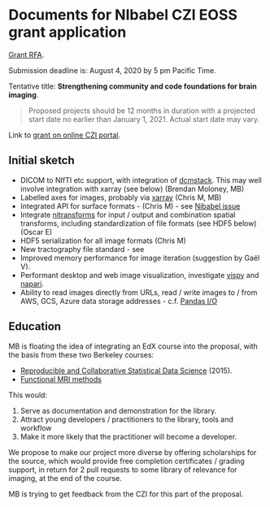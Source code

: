 # Documents for NIbabel CZI EOSS grant application

[Grant RFA](https://chanzuckerberg.com/wp-content/uploads/2020/06/EOSS-3-RFA-Announcement-and-Instructions-CYCLE-3-COMBINED-1.pdf).

Submission deadline is: August 4, 2020 by 5 pm Pacific Time.

Tentative title: **Strengthening community and code foundations for brain
imaging**.

> Proposed projects should be 12 months in duration with a projected start
> date no earlier than January 1, 2021. Actual start date may vary.

Link to [grant on online CZI
portal](https://apply.chanzuckerberg.com/sub/19208104).

## Initial sketch

* DICOM to NIfTI etc support, with integration of
  [dcmstack](https://github.com/moloney/dcmstack).  This may well involve integration with xarray (see below) (Brendan Moloney, MB)
* Labelled axes for images, probably via [xarray](http://xarray.pydata.org)
  (Chris M, MB)
* Integrated API for surface formats - (Chris M) - see [Nibabel
  issue](https://github.com/nipy/nibabel/issues/936)
* Integrate [nitransforms](https://github.com/poldracklab/nitransforms) for
  input / output and combination spatial transforms, including standardization
  of file formats (see HDF5 below) (Oscar E)
* HDF5 serialization for all image formats (Chris M)
* New tractography file standard - see
* Improved memory performance for image iteration (suggestion by Gaël V).
* Performant desktop and web image visualization, investigate
  [vispy](http://vispy.org/) and [napari](https://napari.org).
* Ability to read images directly from URLs, read / write images to /
  from AWS, GCS, Azure data storage addresses - c.f. [Pandas
  I/O](https://pandas.pydata.org/pandas-docs/version/1.1.0/whatsnew/v1.1.0.html#fsspec-now-used-for-filesystem-handling)

## Education

MB is floating the idea of integrating an EdX course into the proposal, with the basis from these two Berkeley courses:

* [Reproducible and Collaborative Statistical Data
  Science](https://www.frontiersin.org/articles/10.3389/fnins.2018.00727)
  (2015).
* [Functional MRI
  methods](https://bic-berkeley.github.io/psych-214-fall-2016/syllabus.html)

This would:

1. Serve as documentation and demonstration for the library.
2. Attract young developers / practitioners to the library, tools and workflow
3. Make it more likely that the practitioner will become a developer.

We propose to make our project more diverse by offering scholarships for the
source, which would provide free completion certificates / grading support, in
return for 2 pull requests to some library of relevance for imaging, at the
end of the course.

MB is trying to get feedback from the CZI for this part of the proposal.
